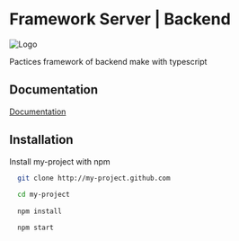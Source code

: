 
# Framework Server | Backend

![Logo](https://www.oncrawl.com/wp-content/uploads/2020/10/Is-word-count-still-a-ranking-factor-250px-1.png)

Pactices framework of backend make with typescript


## Documentation

[Documentation](https://linktodocumentation)


## Installation

Install my-project with npm

```bash
  git clone http://my-project.github.com
  
  cd my-project
  
  npm install

  npm start
```